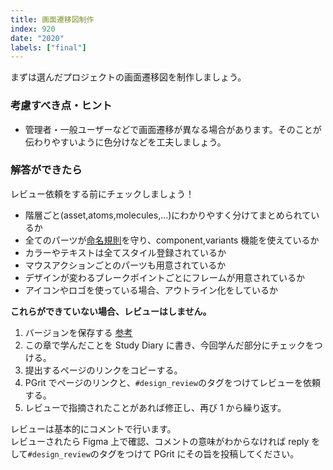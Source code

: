 ```yaml
---
title: 画面遷移図制作
index: 920
date: "2020"
labels: ["final"]
---
```


まずは選んだプロジェクトの画面遷移図を制作しましょう。

### 考慮すべき点・ヒント

- 管理者・一般ユーザーなどで画面遷移が異なる場合があります。そのことが伝わりやすいように色分けなどを工夫しましょう。

### 解答ができたら

レビュー依頼をする前にチェックしましょう！

- 階層ごと(asset,atoms,molecules,...)にわかりやすく分けてまとめられているか
- 全てのパーツが[命名規則](/web/section2-1)を守り、component,variants 機能を使えているか
- カラーやテキストは全てスタイル登録されているか
- マウスアクションごとのパーツも用意されているか
- デザインが変わるブレークポイントごとにフレームが用意されているか
- アイコンやロゴを使っている場合、アウトライン化をしているか

**これらができていない場合、レビューはしません。**

1. バージョンを保存する [参考](/figma/section2-3/)
2. この章で学んだことを Study Diary に書き、今回学んだ部分にチェックをつける。
3. 提出するページのリンクをコピーする。
4. PGrit でページのリンクと、`#design_review`のタグをつけてレビューを依頼する。
5. レビューで指摘されたことがあれば修正し、再び 1 から繰り返す。

レビューは基本的にコメントで行います。  
レビューされたら Figma 上で確認、コメントの意味がわからなければ reply をして`#design_review`のタグをつけて PGrit にその旨を投稿してください。
